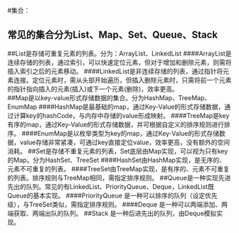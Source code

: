 #集合：  
## 常见的集合分为List、Map、Set、Queue、Stack
##List是存储可重复元素的列表。分为：ArrayList、LinkedList
####ArrayList是连续存储的列表，通过索引，可以快速定位元素，但对于增加和删除元素，则需将插入索引之后的元素移动。
####LinkedList是非连续存储的列表，通过指针将元素连接。定位元素时，需从头部开始遍历，但插入删除元素时，只需将前一个元素的指针指向插入的元素(插入)或下一个元素(删除)，效率更高。  
##Map是以key-value形式存储数据的集合。分为HashMap、TreeMap、EnumMap
####HashMap是最基础的map，通过Key-Value的形式存储数据，通过计算key的hashCode，与内存中存储的value形成映射。
####TreeMap是key有序的map，通过Key-Value的形式存储数据，并可根据自定义的排序规则进行排序。
####EnumMap是以枚举类型为key的map，通过Key-Value的形式存储数据，value存储非常紧凑，可通过key直接定位value，效率更高，没有额外的空间消耗。
##Set是存储不重复元素的列表，Set底层由Map实现，可以视为只有key的Map。分为HashSet、TreeSet
####HashSet由HashMap实现，是无序的、元素不可重复的列表。
####TreeSet由TreeMap实现，是有序的、元素不可重复的列表。排序规则与TreeMap相同，需指定排序规则。
##Queue是一种实现先进先出的队列。常见的有LinkedList、PriorityQueue、Deque，LinkedList既Queue的基本实现。
####PriorityQueue 是一种可以排序的队列（设定优先级），与TreeSet类似，需指定排序规则。
####Deque 是一种可以两端添加、两端获取、两端出队的队列。
##Stack 是一种后进先出的队列，由Deque模拟实现。